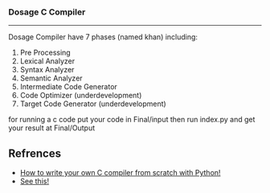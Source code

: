 ### Dosage C Compiler
***
Dosage Compiler have 7 phases (named khan)
including:
1. Pre Processing
2. Lexical Analyzer
3. Syntax Analyzer
4. Semantic Analyzer
5. Intermediate Code Generator 
6. Code Optimizer (underdevelopment)
7. Target Code Generator (underdevelopment)

for running a c code put your code in Final/input then
run index.py and get your result at Final/Output

## Refrences
- [How to write your own C compiler from scratch with Python!](https://medium.com/@pasi_pyrro/how-to-write-your-own-c-compiler-from-scratch-with-python-90ab84ffe071#f6ed)
- [See this!](https://drive.google.com/file/d/15wRuGV95t8c1Q6kel-pGn-paAf-CX2rt/view)
